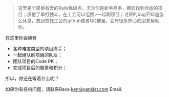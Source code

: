 >这里是个简单有爱的Rails练级点，无论你是新手高手，都能找到合适的项目；厌倦了单打独斗，在工会可以组团>一起刷项目；讨厌的bug不知道怎么休息，放到依托工会的github或者QQ群里，会有很多热心的朋友帮助你。

在这里你会拥有

* 各种难度类型的项目练手；
* 一起组队刷项目的队友；
* 团队项目的Code PK；
* 完成项目后的徽章和积分；

所以，你还在等着什么呢？


如果你有任何问题，请联系Race <ken@yankist.com> Email.





